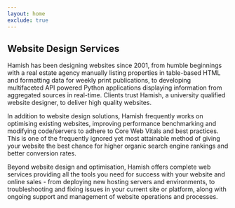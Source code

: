 ```yaml
---
layout: home
exclude: true
---
```


## Website Design Services
Hamish has been designing websites since 2001, from humble beginnings with a real estate agency manually listing properties in table-based HTML and formatting data for weekly print publications, to developing multifaceted API powered Python applications displaying information from aggregated sources in real-time. Clients trust Hamish, a university qualified website designer, to deliver high quality websites.  

In addition to website design solutions, Hamish frequently works on optimising existing websites, improving performance benchmarking and modifying code/servers to adhere to Core Web Vitals and best practices. This is one of the frequently ignored yet most attainable method of giving your website the best chance for higher organic search engine rankings and better conversion rates.  

Beyond website design and optimisation, Hamish offers complete web services providing all the tools you need for success with your website and online sales - from deploying new hosting servers and environments, to troubleshooting and fixing issues in your current site or platform, along with ongoing support and management of website operations and processes.